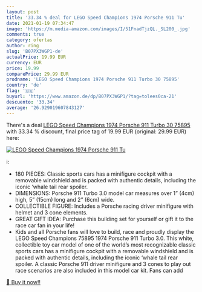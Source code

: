 ```yaml
---
layout: post
title: '33.34 % deal for LEGO Speed Champions 1974 Porsche 911 Tu'
date: 2021-01-19 07:34:47
image: 'https://m.media-amazon.com/images/I/51FnadTjzQL._SL200_.jpg'
comments: true
category: ofertas
author: ring
slug: 'B07PX3WGP1-de'
actualPrice: 19.99 EUR
currency: EUR
price: 19.99
comparePrice: 29.99 EUR
prodname: 'LEGO Speed Champions 1974 Porsche 911 Turbo 30 75895'
country: 'de'
flag: '🇩🇪'
buyurl: 'https://www.amazon.de/dp/B07PX3WGP1/?tag=tolees0ca-21'
descuento: '33.34'
average: '26.929019607843127'
---
```


There's a deal [LEGO Speed Champions 1974 Porsche 911 Turbo 30 75895](https://www.amazon.de/dp/B07PX3WGP1/?tag=tolees0ca-21)  with  33.34 % discount, final price tag of  19.99 EUR (original: 29.99 EUR) here:

[![LEGO Speed Champions 1974 Porsche 911 Tu](https://m.media-amazon.com/images/I/51FnadTjzQL._SL200_.jpg)](https://www.amazon.de/dp/B07PX3WGP1/?tag=tolees0ca-21)

ℹ️:

- 180 PIECES: Classic sports cars has a minifigure cockpit with a removable windshield and is packed with authentic details, including the iconic ‘whale tail rear spoiler.
- DIMENSIONS: Porsche 911 Turbo 3.0 model car measures over 1” (4cm) high, 5” (15cm) long and 2” (6cm) wide.
- COLLECTIBLE FIGURE: Includes a Porsche racing driver minifigure with helmet and 3 cone elements.
- GREAT GIFT IDEA: Purchase this building set for yourself or gift it to the race car fan in your life!
- Kids and all Porsche fans will love to build, race and proudly display the LEGO Speed Champions 75895 1974 Porsche 911 Turbo 3.0. This white, collectible toy car model of one of the world’s most recognizable classic sports cars has a minifigure cockpit with a removable windshield and is packed with authentic details, including the iconic ‘whale tail rear spoiler. A classic Porsche 911 driver minifigure and 3 cones to play out race scenarios are also included in this model car kit. Fans can add

[🛒 Buy it now!!](https://www.amazon.de/dp/B07PX3WGP1/?tag=tolees0ca-21)

